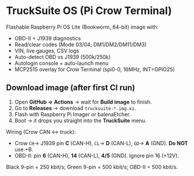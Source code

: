 # TruckSuite OS (Pi Crow Terminal)

Flashable Raspberry Pi OS Lite (Bookworm, 64-bit) image with:
- OBD-II + J1939 diagnostics
- Read/clear codes (Mode 03/04; DM1/DM2/DM11/DM3)
- VIN, live gauges, CSV logs
- Auto-detect OBD vs J1939 (500k/250k)
- Autologin console + auto-launch menu
- MCP2515 overlay for Crow Terminal (spi0-0, 16MHz, INT=GPIO25)

## Download image (after first CI run)
1. Open **GitHub → Actions** → wait for **Build image** to finish.
2. Go to **Releases** → download `trucksuite-*.img.xz`.
3. Flash with Raspberry Pi Imager or balenaEtcher.
4. Boot → it drops you straight into the **TruckSuite** menu.

Wiring (Crow CAN ↔ truck):
- Crow `CH`→ J1939 pin **C** (CAN-H), `CL`→ **D** (CAN-L), `GD`→ **A** (GND). **Do NOT** use +B.
- OBD-II: pin **6** (CAN-H), **14** (CAN-L), **4/5** (GND). Ignore pin 16 (+12V).

Black 9-pin = 250 kbit/s; Green 9-pin = 500 kbit/s; OBD-II = 500 kbit/s.
